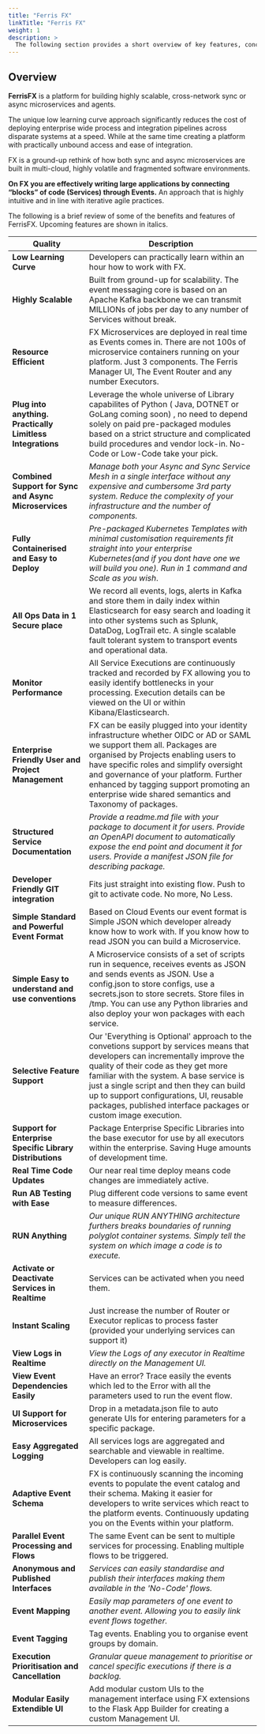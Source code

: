 ```yaml
---
title: "Ferris FX"
linkTitle: "Ferris FX"
weight: 1
description: >
  The following section provides a short overview of key features, concepts and architecture of Ferris FX.
---
```


## Overview

**FerrisFX** is a platform for building highly scalable, cross-network  sync or async microservices and agents.

The unique low learning curve approach significantly reduces the cost of deploying enterprise wide process and integration pipelines across disparate systems at a speed.  While at the same time creating a platform with practically unbound access and ease of integration.  

FX is a ground-up rethink of how both sync and async microservices are built in multi-cloud, highly volatile and fragmented software environments.

**On FX you are effectively writing large applications by connecting “blocks” of code (Services) through Events.** An approach that is highly intuitive and in line with iterative agile practices.

The following is a brief review of some of the benefits and features of FerrisFX. Upcoming features are shown in italics.

| Quality                                                    | Description                                                  |
| ---------------------------------------------------------- | ------------------------------------------------------------ |
| **Low Learning Curve**                                     | Developers can practically learn within an hour how to work with FX. |
| **Highly Scalable**                                        | Built from ground-up for scalability. The event messaging core is based on an Apache Kafka backbone we can transmit MILLIONs of jobs per day to any number of Services without break. |
| **Resource Efficient**                                     | FX Microservices are deployed in real time as Events comes in. There are not 100s of microservice containers running on your platform. Just 3 components. The Ferris Manager UI, The Event Router and any number Executors. |
| **Plug into anything. Practically Limitless Integrations** | Leverage the whole universe of Library capabilites of Python ( Java, DOTNET or GoLang coming soon) , no need to depend solely on paid pre-packaged modules based on a strict structure and complicated build procedures and vendor lock-in. No-Code or Low-Code take your pick. |
| **Combined Support for Sync and Async Microservices**      | *Manage both your Async and Sync Service Mesh in a single interface without any expensive and cumbersome 3rd party system.  Reduce the complexity of your infrastructure and the number of components.* |
| **Fully Containerised and Easy to Deploy**                 | *Pre-packaged Kubernetes Templates with minimal customisation requirements fit straight into your enterprise Kubernetes(and if you dont have one we will build you one). Run in 1 command and Scale as you wish*. |
| **All Ops Data in 1 Secure place**                         | We record all events, logs, alerts in Kafka and store them in daily index within Elasticsearch for easy search and loading it into other systems such as Splunk, DataDog, LogTrail etc. A single scalable fault tolerant system to transport events and operational data. |
| **Monitor Performance**                                    | All Service Executions are continuously tracked and recorded by FX allowing you to easily identify bottlenecks in your processing. Execution details can be viewed on the UI or within Kibana/Elasticsearch. |
| **Enterprise Friendly User and Project Management**        | FX can be easily plugged into your identity infrastructure whether OIDC or AD or SAML we support them all. Packages are organised by Projects enabling users to have specific roles and simplify oversight and governance of your platform. Further enhanced by tagging support promoting an enterprise wide shared semantics and Taxonomy of packages. |
| **Structured Service Documentation**                       | *Provide a readme.md file with your package to document it for users.  Provide an OpenAPI document to automatically expose the end point and document it for users.* *Provide a manifest JSON file for describing package.* |
| **Developer Friendly GIT integration**                     | Fits just straight into existing flow. Push to git to activate code. No more, No Less. |
| **Simple Standard and Powerful Event Format**              | Based on Cloud Events our event format is Simple JSON which developer already know how to work with. If you know how to read JSON you can build a Microservice. |
| **Simple Easy to understand and use conventions**          | A Microservice consists of a set of scripts run in sequence, receives events as JSON and sends events as JSON. Use a config.json to store configs, use a secrets.json to store secrets. Store files in /tmp. You can use any Python libraries and also deploy your won packages with each service. |
| **Selective Feature Support**                              | Our 'Everything is Optional' approach to the convetions support by services means that developers can incrementally improve the quality of their code as they get more familiar with the system. A base service is just a single script and then they can build up to support configurations, UI, reusable packages,  published interface packages or custom image execution. |
| **Support for Enterprise Specific Library Distributions**  | Package Enterprise Specific Libraries into the base executor for use by all executors within the enterprise. Saving Huge amounts of development time. |
| **Real Time Code Updates**                                 | Our near real time deploy means code changes are immediately active. |
| **Run AB Testing with Ease**                               | Plug different code versions to same event to measure differences. |
| **RUN Anything**                                           | *Our unique RUN ANYTHING architecture furthers breaks boundaries of running polyglot container systems. Simply tell the system on which image a code is to execute.* |
| **Activate or Deactivate Services in Realtime**            | Services can be activated when you need them.                |
| **Instant Scaling**                                        | Just increase the number of Router or Executor replicas to process faster (provided your underlying services can support it) |
| **View Logs in Realtime**                                  | *View the Logs of any executor in Realtime directly on the Management UI.* |
| **View Event Dependencies Easily**                         | Have an error? Trace easily the events which led to the Error with all the parameters used to run the event flow. |
| **UI Support for Microservices**                           | Drop in a metadata.json file to auto generate UIs for entering parameters for a specific package. |
| **Easy Aggregated Logging**                                | All services logs are aggregated and searchable and viewable in realtime. Developers can log easily. |
| **Adaptive Event Schema**                                  | FX is continuously scanning the incoming events to populate the event catalog and their schema. Making it easier for developers to write services which react to the platform events. Continuously updating you on the Events within your platform. |
| **Parallel Event Processing and Flows**                    | The same Event can be sent to multiple services for processing. Enabling multiple flows to be triggered. |
| **Anonymous and Published Interfaces**                     | *Services can easily standardise and publish their interfaces making them available in the 'No-Code' flows.* |
| **Event Mapping**                                          | *Easily map parameters of one event to another event. Allowing you to easily link event flows together.* |
| **Event Tagging**                                          | Tag events. Enabling you to organise event groups by domain. |
| **Execution Prioritisation and Cancellation**              | *Granular queue management to prioritise or cancel specific executions if there is a backlog.* |
| **Modular Easily Extendible UI**                           | Add modular custom UIs to the management interface using FX extensions to the Flask App Builder for creating a custom Management UI. |
